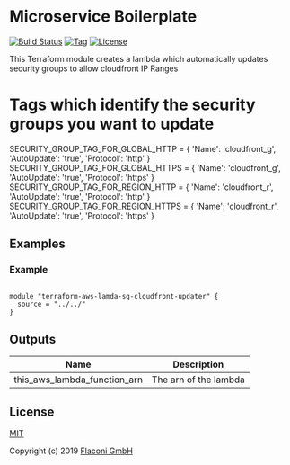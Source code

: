 # Microservice Boilerplate

[![Build Status](https://travis-ci.com/Flaconi/terraform-aws-lamda-sg-cloudfront-updater.svg?branch=master)](https://travis-ci.com/Flaconi/terraform-aws-lamda-sg-cloudfront-updater)
[![Tag](https://img.shields.io/github/tag/Flaconi/terraform-aws-lamda-sg-cloudfront-updater.svg)](https://github.com/Flaconi/terraform-aws-lamda-sg-cloudfront-updater/releases)
[![License](https://img.shields.io/badge/license-MIT-blue.svg)](https://opensource.org/licenses/MIT)

This Terraform module creates a lambda which automatically updates security groups to allow cloudfront IP Ranges

# Tags which identify the security groups you want to update
SECURITY_GROUP_TAG_FOR_GLOBAL_HTTP = { 'Name': 'cloudfront_g', 'AutoUpdate': 'true', 'Protocol': 'http' }
SECURITY_GROUP_TAG_FOR_GLOBAL_HTTPS = { 'Name': 'cloudfront_g', 'AutoUpdate': 'true', 'Protocol': 'https' }
SECURITY_GROUP_TAG_FOR_REGION_HTTP = { 'Name': 'cloudfront_r', 'AutoUpdate': 'true', 'Protocol': 'http' }
SECURITY_GROUP_TAG_FOR_REGION_HTTPS = { 'Name': 'cloudfront_r', 'AutoUpdate': 'true', 'Protocol': 'https' }

## Examples

### Example

```hcl

module "terraform-aws-lamda-sg-cloudfront-updater" {
  source = "../../"
}
```
<!-- BEGINNING OF PRE-COMMIT-TERRAFORM DOCS HOOK -->
## Outputs

| Name | Description |
|------|-------------|
| this\_aws\_lambda\_function\_arn | The arn of the lambda |

<!-- END OF PRE-COMMIT-TERRAFORM DOCS HOOK -->


## License

[MIT](LICENSE)

Copyright (c) 2019 [Flaconi GmbH](https://github.com/Flaconi)
